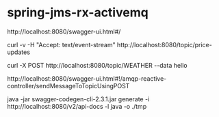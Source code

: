 # spring-jms-rx-activemq


http://localhost:8080/swagger-ui.html#/

curl -v -H "Accept: text/event-stream" http://localhost:8080/topic/price-updates

curl -X POST http://localhost:8080/topic/WEATHER --data hello

http://localhost:8080/swagger-ui.html#!/amqp-reactive-controller/sendMessageToTopicUsingPOST

java -jar swagger-codegen-cli-2.3.1.jar generate -i http://localhost:8080/v2/api-docs -l java -o ./tmp